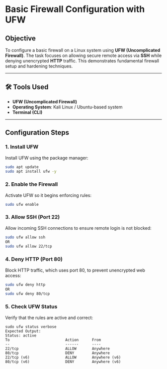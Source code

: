 # Basic Firewall Configuration with UFW

## Objective

To configure a basic firewall on a Linux system using **UFW (Uncomplicated Firewall)**. The task focuses on allowing secure remote access via **SSH** while denying unencrypted **HTTP** traffic. This demonstrates fundamental firewall setup and hardening techniques.

---

## 🛠️ Tools Used

- **UFW (Uncomplicated Firewall)**
- **Operating System**: Kali Linux / Ubuntu-based system
- **Terminal (CLI)**

---

## Configuration Steps

### 1. Install UFW

Install UFW using the package manager:

```bash
sudo apt update
sudo apt install ufw -y
```
### 2. Enable the Firewall
Activate UFW so it begins enforcing rules:

```bash
sudo ufw enable
```
### 3. Allow SSH (Port 22)
Allow incoming SSH connections to ensure remote login is not blocked:

```bash
sudo ufw allow ssh
OR
sudo ufw allow 22/tcp
```
### 4. Deny HTTP (Port 80)
Block HTTP traffic, which uses port 80, to prevent unencrypted web access:

```bash
sudo ufw deny http
OR
sudo ufw deny 80/tcp
```
### 5. Check UFW Status
Verify that the rules are active and correct:
``` 
sudo ufw status verbose
Expected Output:
Status: active
To                         Action      From
--                         ------      ----
22/tcp                     ALLOW       Anywhere
80/tcp                     DENY        Anywhere
22/tcp (v6)                ALLOW       Anywhere (v6)
80/tcp (v6)                DENY        Anywhere (v6)
